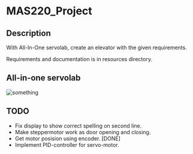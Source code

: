 # MAS220_Project

## Description
With All-In-One servolab, create an elevator with the given requirements. 

Requirements and documentation is in resources directory.

## All-in-one servolab
![something](https://github.com/martinmaeland/MAS220_Project/blob/master/media/servolab.jpg&s=200)

## TODO
- Fix display to show correct spelling on second line.
- Make steppermotor work as door opening and closing.
- Get motor posision using encoder. [DONE]
- Implement PID-controller for servo-motor.
